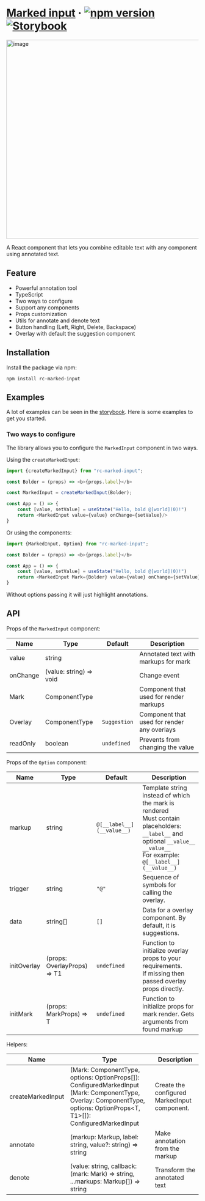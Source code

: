 # [Marked input](https://marked-input.vercel.app) &middot; [![npm version](https://img.shields.io/npm/v/rc-marked-input.svg?style=flat)](https://www.npmjs.com/package/rc-marked-input) [![Storybook](https://gw.alipayobjects.com/mdn/ob_info/afts/img/A*CQXNTZfK1vwAAAAAAAAAAABjAQAAAQ/original)](https://marked-input.vercel.app)

<img width="521" alt="image" src="https://user-images.githubusercontent.com/37639183/182974441-49e4b247-449a-47ba-a090-2cb3aab7ce44.png">

A React component that lets you combine editable text with any component using annotated text.

## Feature

* Powerful annotation tool
* TypeScript
* Two ways to configure
* Support any components
* Props customization
* Utils for annotate and denote text
* Button handling (Left, Right, Delete, Backspace)
* Overlay with default the suggestion component

## Installation

Install the package via npm:

```
npm install rc-marked-input
```

## Examples

A lot of examples can be seen in the [storybook](https://marked-input.vercel.app). Here is some examples to get you started.

### Two ways to configure

The library allows you to configure the `MarkedInput` component in two ways. 

Using the `createMarkedInput`:

```javascript
import {createMarkedInput} from "rc-marked-input";

const Bolder = (props) => <b>{props.label}</b>

const MarkedInput = createMarkedInput(Bolder);

const App = () => {
    const [value, setValue] = useState("Hello, bold @[world](0)!")
    return <MarkedInput value={value} onChange={setValue}/>
}
```

Or using the components:

```javascript
import {MarkedInput, Option} from "rc-marked-input";

const Bolder = (props) => <b>{props.label}</b>

const App = () => {
    const [value, setValue] = useState("Hello, bold @[world](0)!")
    return <MarkedInput Mark={Bolder} value={value} onChange={setValue}/>
}
```

Without options passing it will just highlight annotations.  

## API

Props of the `MarkedInput` component:

| Name     | Type                    | Default      | Description                                 |
|----------|-------------------------|--------------|---------------------------------------------|
| value    | string                  |              | Annotated text with markups for mark        |
| onChange | (value: string) => void |              | Change event                                |
| Mark     | ComponentType<T>        |              | Component that used for render markups      |
| Overlay  | ComponentType<T1>       | `Suggestion` | Component that used for render any overlays |
| readOnly | boolean                 | `undefined`  | Prevents from changing the value            |

Props of the `Option` component:

| Name        | Type                        | Default                   | Description                                                                                                                                                                       |
|-------------|-----------------------------|---------------------------|-----------------------------------------------------------------------------------------------------------------------------------------------------------------------------------|
| markup      | string                      | `@[__label__](__value__)` | Template string instead of which the mark is rendered<br/>Must contain placeholders: `__label__` and optional `__value__` `__value__`<br/> For example: `@[__label__](__value__)` |
| trigger     | string                      | `"@"`                     | Sequence of symbols for calling the overlay.                                                                                                                                      |
| data        | string[]                    | `[]`                      | Data for a overlay component. By default, it is suggestions.                                                                                                                      |
| initOverlay | (props: OverlayProps) => T1 | `undefined`               | Function to initialize overlay props to your requirements.<br/> If missing then passed overlay props directly.                                                                    |
| initMark    | (props: MarkProps) => T     | `undefined`               | Function to initialize props for mark render. Gets arguments from found markup                                                                                                    |

Helpers:

| Name              | Type                                                                                                                                                                                              | Description                                  |
|-------------------|---------------------------------------------------------------------------------------------------------------------------------------------------------------------------------------------------|----------------------------------------------|
| createMarkedInput | (Mark: ComponentType<T>, options: OptionProps<T>[]): ConfiguredMarkedInput<T> <br/> (Mark: ComponentType<T>, Overlay: ComponentType<T1>, options: OptionProps<T, T1>[]): ConfiguredMarkedInput<T> | Create the configured MarkedInput component. |
| annotate          | (markup: Markup, label: string, value?: string) => string                                                                                                                                         | Make annotation from the markup              |
| denote            | (value: string, callback: (mark: Mark) => string, ...markups: Markup[]) => string                                                                                                                 | Transform the annotated text                 |
